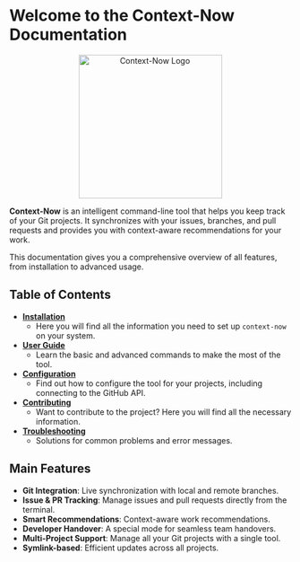 # Welcome to the Context-Now Documentation

<p align="center">
  <img width="256" height="256" alt="Context-Now Logo" src="https://github.com/user-attachments/assets/ed19b593-2d4f-4372-9ba0-2edb17ce0f52" />
</p>

**Context-Now** is an intelligent command-line tool that helps you keep track of your Git projects. It synchronizes with your issues, branches, and pull requests and provides you with context-aware recommendations for your work.

This documentation gives you a comprehensive overview of all features, from installation to advanced usage.

## Table of Contents

- **[Installation](installation.md)**
  - Here you will find all the information you need to set up `context-now` on your system.
- **[User Guide](usage.md)**
  - Learn the basic and advanced commands to make the most of the tool.
- **[Configuration](configuration.md)**
  - Find out how to configure the tool for your projects, including connecting to the GitHub API.
- **[Contributing](contributing.md)**
  - Want to contribute to the project? Here you will find all the necessary information.
- **[Troubleshooting](troubleshooting.md)**
  - Solutions for common problems and error messages.

## Main Features

- **Git Integration**: Live synchronization with local and remote branches.
- **Issue & PR Tracking**: Manage issues and pull requests directly from the terminal.
- **Smart Recommendations**: Context-aware work recommendations.
- **Developer Handover**: A special mode for seamless team handovers.
- **Multi-Project Support**: Manage all your Git projects with a single tool.
- **Symlink-based**: Efficient updates across all projects.
